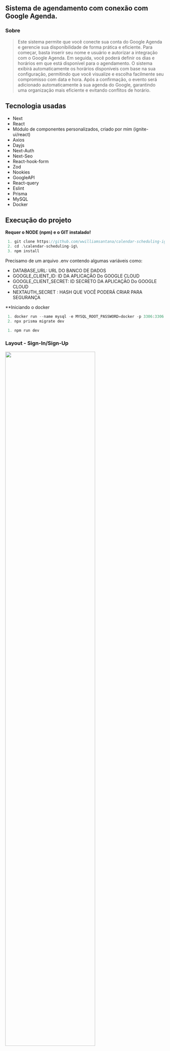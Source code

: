 ## Sistema de agendamento com conexão com Google Agenda.


### Sobre

> Este sistema permite que você conecte sua conta do Google Agenda e gerencie sua disponibilidade de forma prática e eficiente. Para começar, basta inserir seu nome e usuário e autorizar a integração com o Google Agenda. Em seguida, você poderá definir os dias e horários em que está disponível para o agendamento. O sistema exibirá automaticamente os horários disponíveis com base na sua configuração, permitindo que você visualize e escolha facilmente seu compromisso com data e hora. Após a confirmação, o evento será adicionado automaticamente à sua agenda do Google, garantindo uma organização mais eficiente e evitando conflitos de horário.


## Tecnologia usadas

- Next 
- React
- Módulo de componentes personalizados, criado por mim (ignite-ui/react)
- Axios
- Dayjs
- Next-Auth
- Next-Seo
- React-hook-form
- Zod
- Nookies
- GoogleAPI
- React-query
- Eslint
- Prisma
- MySQL
- Docker

## Execução do projeto

**Requer o NODE (npm) e o GIT instalado!**
~~~javascript
 1. git clone https://github.com/wwilliamsantana/calendar-scheduling-ig.git
 2. cd .\calendar-scheduling-ig\
 3. npm install
~~~~

Precisamo de um arquivo .env contendo algumas variáveis como:
* DATABASE_URL: URL DO BANCO DE DADOS
* GOOGLE_CLIENT_ID: ID DA APLICAÇÃO Do GOOGLE CLOUD
* GOOGLE_CLIENT_SECRET: ID SECRETO DA APLICAÇÃO Do GOOGLE CLOUD
* NEXTAUTH_SECRET : HASH QUE VOCÊ PODERÁ CRIAR PARA SEGURANÇA 

**Iniciando o docker
~~~javascript
 1. docker run --name mysql -e MYSQL_ROOT_PASSWORD=docker -p 3306:3306 mysql:latest
 2. npx prisma migrate dev  
~~~~

~~~javascript
 1. npm run dev
~~~~




### Layout - Sign-In/Sign-Up

<img alt="" src="https://github.com/user-attachments/assets/407a4290-3e55-46d3-9575-8b46bcf53457" style="width: 75%;"/>
<img alt="" src="https://github.com/user-attachments/assets/f8f7fd23-a6bf-4a00-acb9-a1b4b4f7e572" style="width: 75%;"/>

### Layout conexão com o google.


<img alt="" src="https://github.com/user-attachments/assets/ababbfa8-ed95-4fd8-92c2-d55f3e6c95a9" style="width: 75%;"/>

<img alt="" src="https://github.com/user-attachments/assets/ce7417f3-e49a-4899-be4e-63cded3f1c6c" style="width: 75%;"/>

<img alt="" src="https://github.com/user-attachments/assets/306ba268-0536-40ee-b9e6-63c941d97a7e" style="width: 75%;"/>


### Após conexão com o google.


<img alt="" src="https://github.com/user-attachments/assets/9691daf5-e55f-495d-a94a-66346c689388" style="width: 75%;"/>
<img alt="" src="https://github.com/user-attachments/assets/8917d3ce-2be7-41d3-8015-986ecd117e43" style="width: 75%;"/>

### Escolhendo o dia disponível de acordo com sua exigência.

<img alt="" src="https://github.com/user-attachments/assets/6cd81948-b9a2-48d8-b13b-7fe37d59d462" style="width: 75%;"/>
<img alt="" src="https://github.com/user-attachments/assets/a15ead8d-7851-4868-9284-84039d9d0921" style="width: 75%;"/>



<img alt="" src="https://github.com/user-attachments/assets/7d6eae29-247d-4baa-8730-6637c8bcd788" style="width: 75%;"/>


### Apôs escolher uma data e horário, fomos liberados.  Vemos que na nossa data e hrorário não está mais disponivel.

<img alt="" src="https://github.com/user-attachments/assets/6bf17941-f014-43b3-b855-0cc0bebca48d" style="width: 75%;"/>
<img alt="" src="https://github.com/user-attachments/assets/196f389f-7810-4ff9-a124-9e14ca8a9f70" style="width: 75%;"/>


### Dentro do Google API Console
<img alt="" src="https://github.com/user-attachments/assets/605d1457-733b-4634-94de-882e1147661d" style="width: 75%;"/>


